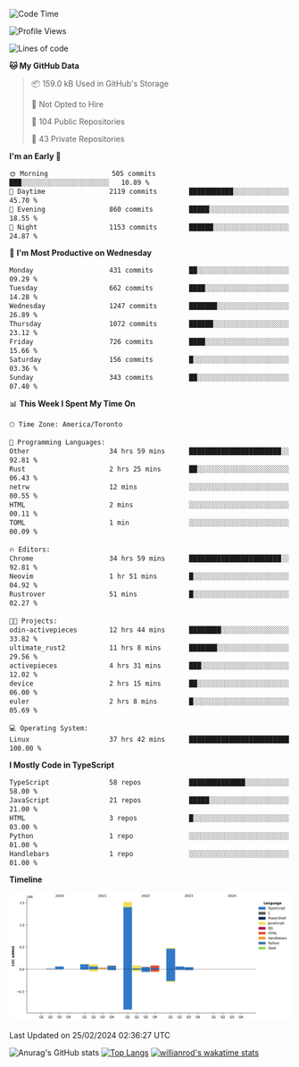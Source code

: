 <!--START_SECTION:waka-->
![Code Time](http://img.shields.io/badge/Code%20Time-1%2C240%20hrs%2044%20mins-blue)

![Profile Views](http://img.shields.io/badge/Profile%20Views-1-blue)

![Lines of code](https://img.shields.io/badge/From%20Hello%20World%20I%27ve%20Written-2.7%20million%20lines%20of%20code-blue)

**🐱 My GitHub Data** 

> 📦 159.0 kB Used in GitHub's Storage 
 > 
> 🚫 Not Opted to Hire
 > 
> 📜 104 Public Repositories 
 > 
> 🔑 43 Private Repositories 
 > 
**I'm an Early 🐤** 

```text
🌞 Morning                505 commits         ███░░░░░░░░░░░░░░░░░░░░░░   10.89 % 
🌆 Daytime                2119 commits        ███████████░░░░░░░░░░░░░░   45.70 % 
🌃 Evening                860 commits         █████░░░░░░░░░░░░░░░░░░░░   18.55 % 
🌙 Night                  1153 commits        ██████░░░░░░░░░░░░░░░░░░░   24.87 % 
```
📅 **I'm Most Productive on Wednesday** 

```text
Monday                   431 commits         ██░░░░░░░░░░░░░░░░░░░░░░░   09.29 % 
Tuesday                  662 commits         ████░░░░░░░░░░░░░░░░░░░░░   14.28 % 
Wednesday                1247 commits        ███████░░░░░░░░░░░░░░░░░░   26.89 % 
Thursday                 1072 commits        ██████░░░░░░░░░░░░░░░░░░░   23.12 % 
Friday                   726 commits         ████░░░░░░░░░░░░░░░░░░░░░   15.66 % 
Saturday                 156 commits         █░░░░░░░░░░░░░░░░░░░░░░░░   03.36 % 
Sunday                   343 commits         ██░░░░░░░░░░░░░░░░░░░░░░░   07.40 % 
```


📊 **This Week I Spent My Time On** 

```text
🕑︎ Time Zone: America/Toronto

💬 Programming Languages: 
Other                    34 hrs 59 mins      ███████████████████████░░   92.81 % 
Rust                     2 hrs 25 mins       ██░░░░░░░░░░░░░░░░░░░░░░░   06.43 % 
netrw                    12 mins             ░░░░░░░░░░░░░░░░░░░░░░░░░   00.55 % 
HTML                     2 mins              ░░░░░░░░░░░░░░░░░░░░░░░░░   00.11 % 
TOML                     1 min               ░░░░░░░░░░░░░░░░░░░░░░░░░   00.09 % 

🔥 Editors: 
Chrome                   34 hrs 59 mins      ███████████████████████░░   92.81 % 
Neovim                   1 hr 51 mins        █░░░░░░░░░░░░░░░░░░░░░░░░   04.92 % 
Rustrover                51 mins             █░░░░░░░░░░░░░░░░░░░░░░░░   02.27 % 

🐱‍💻 Projects: 
odin-activepieces        12 hrs 44 mins      ████████░░░░░░░░░░░░░░░░░   33.82 % 
ultimate_rust2           11 hrs 8 mins       ███████░░░░░░░░░░░░░░░░░░   29.56 % 
activepieces             4 hrs 31 mins       ███░░░░░░░░░░░░░░░░░░░░░░   12.02 % 
device                   2 hrs 15 mins       ██░░░░░░░░░░░░░░░░░░░░░░░   06.00 % 
euler                    2 hrs 8 mins        █░░░░░░░░░░░░░░░░░░░░░░░░   05.69 % 

💻 Operating System: 
Linux                    37 hrs 42 mins      █████████████████████████   100.00 % 
```

**I Mostly Code in TypeScript** 

```text
TypeScript               58 repos            ██████████████░░░░░░░░░░░   58.00 % 
JavaScript               21 repos            █████░░░░░░░░░░░░░░░░░░░░   21.00 % 
HTML                     3 repos             █░░░░░░░░░░░░░░░░░░░░░░░░   03.00 % 
Python                   1 repo              ░░░░░░░░░░░░░░░░░░░░░░░░░   01.00 % 
Handlebars               1 repo              ░░░░░░░░░░░░░░░░░░░░░░░░░   01.00 % 
```



**Timeline**

![Lines of Code chart](https://raw.githubusercontent.com/wise-introvert/wise-introvert/master/assets/bar_graph.png)


 Last Updated on 25/02/2024 02:36:27 UTC
<!--END_SECTION:waka-->

![Anurag's GitHub stats](https://github-readme-stats.vercel.app/api?username=wise-introvert&count_private=true&show_icons=true)
[![Top Langs](https://github-readme-stats.vercel.app/api/top-langs/?username=wise-introvert&langs_count=10)](https://github.com/anuraghazra/github-readme-stats)
[![willianrod's wakatime stats](https://github-readme-stats.vercel.app/api/wakatime?username=wiseintrovert)](https://github.com/anuraghazra/github-readme-stats)
